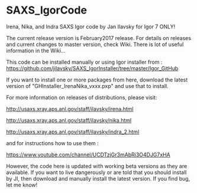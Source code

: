 # SAXS_IgorCode
Irena, Nika, and Indra SAXS Igor code by Jan Ilavsky for Igor 7 ONLY!

The current release version is February2017 release. For details on releases and current changes to master version, check Wiki. There is lot of useful information in the Wiki... 

This code can be installed manually or using Igor installer from : 
https://github.com/jilavsky/SAXS_IgorInstaller/tree/master/Igor_GitHub

If you want to install one or more packages from here, download the latest version of 
"GHInstaller_IrenaNika_vxxx.pxp" and use that to install. 

For more information on releases of distributions, please visit:

http://usaxs.xray.aps.anl.gov/staff/ilavsky/irena.html

http://usaxs.xray.aps.anl.gov/staff/ilavsky/nika.html

http://usaxs.xray.aps.anl.gov/staff/ilavsky/indra_2.html


and for instructions how to use them :

https://www.youtube.com/channel/UCDTzjGr3mAbRi3O4DJG7xHA

However, the code here is updated with working beta versions as they are available. 
If you want to live dangerously or are told that you should install by JI, 
then download and manually install the latest version. If you find bug, let me know!
